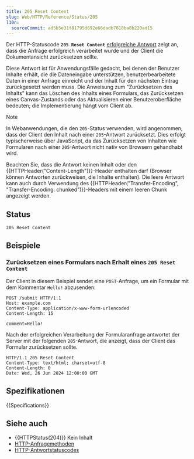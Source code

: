 ```yaml
---
title: 205 Reset Content
slug: Web/HTTP/Reference/Status/205
l10n:
  sourceCommit: ad5b5e31f81795d692e66dadb7818ba8b220ad15
---
```


Der HTTP-Statuscode **`205 Reset Content`** [erfolgreiche Antwort](/de/docs/Web/HTTP/Reference/Status#successful_responses) zeigt an, dass die Anfrage erfolgreich verarbeitet wurde und der Client die Dokumentansicht zurücksetzen sollte.

Diese Antwort ist für Anwendungsfälle gedacht, bei denen der Benutzer Inhalte erhält, die die Dateneingabe unterstützen, benutzerbearbeitete Daten in einer Anfrage einreicht und der Inhalt für den nächsten Eintrag zurückgesetzt werden muss. Die Anweisung zum "Zurücksetzen des Inhalts" kann das Löschen des Inhalts eines Formulars, das Zurücksetzen eines Canvas-Zustands oder das Aktualisieren einer Benutzeroberfläche bedeuten; die Implementierung hängt vom Client ab.

> [!NOTE]
> In Webanwendungen, die den `205`-Status verwenden, wird angenommen, dass der Client den Inhalt nach einer `205`-Antwort zurücksetzt.
> Dies erfolgt typischerweise über JavaScript, da das Zurücksetzen von Inhalten wie Formularen nach einer `205`-Antwort nicht nativ von Browsern gehandhabt wird.

Beachten Sie, dass die Antwort keinen Inhalt oder den {{HTTPHeader("Content-Length")}}-Header enthalten darf (Browser können Antworten zurückweisen, die Inhalte enthalten).
Die leere Antwort kann auch durch Verwendung des {{HTTPHeader("Transfer-Encoding", "Transfer-Encoding: chunked")}}-Headers mit einem leeren Chunk angezeigt werden.

## Status

```http
205 Reset Content
```

## Beispiele

### Zurücksetzen eines Formulars nach Erhalt eines `205 Reset Content`

Der Client in diesem Beispiel sendet eine `POST`-Anfrage, um ein Formular mit dem Kommentar `Hello!` abzusenden:

```http
POST /submit HTTP/1.1
Host: example.com
Content-Type: application/x-www-form-urlencoded
Content-Length: 15

comment=Hello!
```

Nach der erfolgreichen Verarbeitung der Formularanfrage antwortet der Server mit der folgenden `205`-Antwort, die anzeigt, dass der Client das Formular zurücksetzen sollte.

```http
HTTP/1.1 205 Reset Content
Content-Type: text/html; charset=utf-8
Content-Length: 0
Date: Wed, 26 Jun 2024 12:00:00 GMT
```

## Spezifikationen

{{Specifications}}

## Siehe auch

- {{HTTPStatus(204)}} Kein Inhalt
- [HTTP-Anfragemethoden](/de/docs/Web/HTTP/Reference/Methods)
- [HTTP-Antwortstatuscodes](/de/docs/Web/HTTP/Reference/Status)
